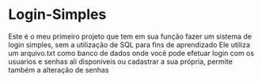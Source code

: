 # Login-Simples
 
Este é o meu primeiro projeto que tem em sua função fazer um sistema de login simples, sem a utilização de SQL para fins de aprendizado
Ele utiliza um arquivo.txt como banco de dados onde você pode efetuar login com os usuarios e senhas ali disponiveis ou cadastrar a sua própria, permite também a alteração de senhas
